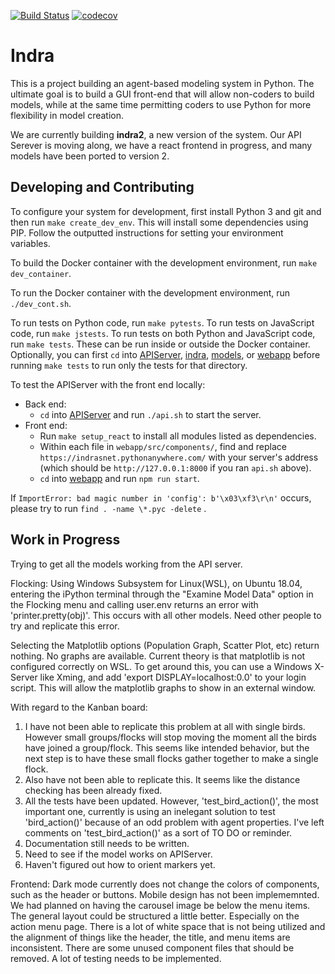 [![Build Status](https://travis-ci.org/gcallah/indras_net.svg?branch=master)](https://travis-ci.org/gcallah/indras_net)
[![codecov](https://codecov.io/gh/gcallah/indras_net/branch/master/graph/badge.svg)](https://codecov.io/gh/gcallah/indras_net)

Indra
=====
This is a project building an agent-based modeling system in Python. The
ultimate goal is to build a GUI front-end that will allow non-coders to build
models, while at the same time permitting coders to use Python for more
flexibility in model creation.


We are currently building **indra2**, a new version of the system. Our API
Serever is moving along,  we have a react frontend in progress, and many models
have been ported to version 2.

Developing and Contributing
---------------------------
To configure your system for development, first install Python 3 and git and
then run `make create_dev_env`. This will install some dependencies using PIP.
Follow the outputted instructions for setting your environment variables.

To build the Docker container with the development environment, run
`make dev_container`.

To run the Docker container with the development environment, run
`./dev_cont.sh`.

To run tests on Python code, run `make pytests`. To run tests on JavaScript
code, run `make jstests`. To run tests on both Python and JavaScript code,
run `make tests`. These can be run inside or outside the Docker container.
Optionally, you can first `cd` into [APIServer](APIServer), [indra](indra),
[models](models), or [webapp](webapp) before running `make tests` to run only
the tests for that directory.

To test the APIServer with the front end locally:

- Back end:
    - `cd` into [APIServer](APIServer) and run `./api.sh` to start the server.
- Front end:
    - Run `make setup_react` to install all modules listed as dependencies.
    - Within each file in `webapp/src/components/`, find and replace
      `https://indrasnet.pythonanywhere.com/` with your server's address (which
      should be `http://127.0.0.1:8000` if you ran `api.sh` above).
    - `cd` into [webapp](webapp) and run `npm run start`.

If `ImportError: bad magic number in 'config': b'\x03\xf3\r\n'` occurs, please try to run `find . -name \*.pyc -delete` .

Work in Progress
----------------

Trying to get all the models working from the API server. 

Flocking:
Using Windows Subsystem for Linux(WSL), on Ubuntu 18.04, entering the iPython terminal through the "Examine Model Data" option in the Flocking menu and calling user.env returns an error with 'printer.pretty(obj)'. This occurs with all other models. Need other people to try and replicate this error.

Selecting the Matplotlib options (Population Graph, Scatter Plot, etc) return nothing. No graphs are available. Current theory is that matplotlib is not configured correctly on WSL. To get around this, you can use a Windows X-Server like Xming, and add 'export DISPLAY=localhost:0.0' to your login script. This will allow the matplotlib graphs to show in an external window. 

With regard to the Kanban board: 
1) I have not been able to replicate this problem at all with single birds. However small groups/flocks will stop moving the moment all the birds have joined a group/flock. This seems like intended behavior, but the next step is to have these small flocks gather together to make a single flock. 
2) Also have not been able to replicate this. It seems like the distance checking has been already fixed.
3) All the tests have been updated. However, 'test_bird_action()', the most important one, currently is using an inelegant solution to test 'bird_action()' because of an odd problem with agent properties. I've left comments on 'test_bird_action()' as a sort of TO DO or reminder.
4) Documentation still needs to be written.
5) Need to see if the model works on APIServer.
6) Haven't figured out how to orient markers yet. 

Frontend:
Dark mode currently does not change the colors of components, such as the header or buttons.
Mobile design has not been implememnted. We had planned on having the carousel image be below the menu items.
The general layout could be structured a little better. Especially on the action menu page. There is a lot of white space that is not being utilized and the alignment of things like the header, the title, and menu items are inconsistent.
There are some unused component files that should be removed.
A lot of testing needs to be implemented.